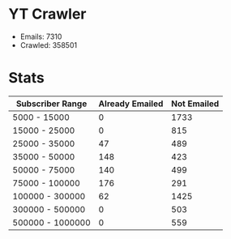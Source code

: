 # YT Crawler
- Emails: 7310
- Crawled: 358501

# Stats
| Subscriber Range  | Already Emailed | Not Emailed |
|-------|-------|-------|
| 5000 - 15000 | 0 | 1733 |
| 15000 - 25000 | 0 | 815 |
| 25000 - 35000 | 47 | 489 |
| 35000 - 50000 | 148 | 423 |
| 50000 - 75000 | 140 | 499 |
| 75000 - 100000 | 176 | 291 |
| 100000 - 300000 | 62 | 1425 |
| 300000 - 500000 | 0 | 503 |
| 500000 - 1000000 | 0 | 559 |
